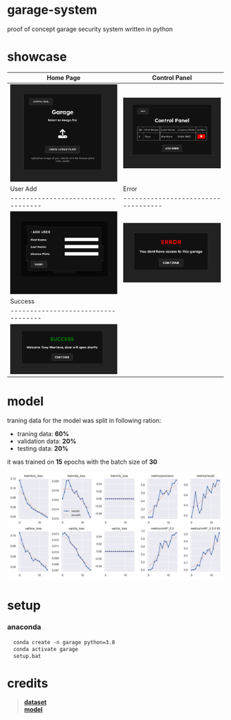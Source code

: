 # garage-system
proof of concept garage security system written in python

# showcase

| Home Page                           | Control Panel                       
| ----------------------------------- | -----------------------------------
| ![cat](showcase/home.png) | ![dog](showcase/control_panel.png)
| User Add                            | Error                     
| ----------------------------------- | -----------------------------------
| ![cat](showcase/user_add.png) | ![dog](showcase/error.png)
| Success                          
| -----------------------------------
| ![cat](showcase/success.png)


# model
traning data for the model was split in following ration:
- traning data: **60%**
- validation data: **20%**
- testing data: **20%**

it was trained on **15** epochs with the batch size of **30**

![traning-result](model/licence/results.png)

# setup

### anaconda

```shell
  conda create -n garage python=3.8
  conda activate garage
  setup.bat
```

# credits
>**[dataset](https://www.kaggle.com/datasets/andrewmvd/car-plate-detection)**
><br>
>**[model](https://github.com/ultralytics/yolov5)**
